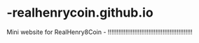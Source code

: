 # -realhenrycoin.github.io
Mini website for RealHenry8Coin - !!!!!!!!!!!!!!!!!!!!!!!!!!!!!!!!!!!!!!!!!!!!!!!!
